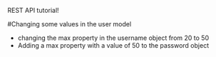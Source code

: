REST API tutorial!

#Changing some values in the user model 

- changing the max property in the username object from 20 to 50
- Adding a max property with a value of 50 to the password object
